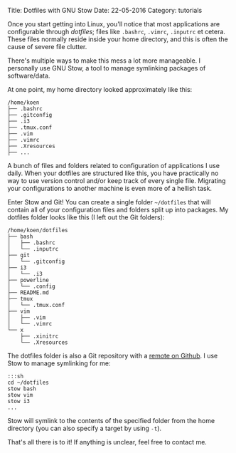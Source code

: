 Title: Dotfiles with GNU Stow
Date: 22-05-2016
Category: tutorials

Once you start getting into Linux, you'll notice that most applications are
configurable through *dotfiles*; files like `.bashrc`, `.vimrc`, `.inputrc` et
cetera. These files normally reside inside your home directory, and this is
often the cause of severe file clutter.

There's multiple ways to make this mess a lot more manageable. I personally
use GNU Stow, a tool to manage symlinking packages of software/data.

At one point, my home directory looked approximately like this:

    /home/koen
    ├── .bashrc
    ├── .gitconfig
    ├── .i3
    ├── .tmux.conf
    ├── .vim
    ├── .vimrc
    ├── .Xresources
    ├── ...

A bunch of files and folders related to configuration of applications I use
daily. When your dotfiles are structured like this, you have practically no way
to use version control and/or keep track of every single file. Migrating your
configurations to another machine is even more of a hellish task.

Enter Stow and Git! You can create a single folder `~/dotfiles` that will
contain all of your configuration files and folders split up into packages.
My dotfiles folder looks like this (I left out the Git folders):

    /home/koen/dotfiles
    ├── bash
    │   ├── .bashrc
    │   └── .inputrc
    ├── git
    │   └── .gitconfig
    ├── i3
    │   └── .i3
    ├── powerline
    │   └── .config
    ├── README.md
    ├── tmux
    │   └── .tmux.conf
    ├── vim
    │   ├── .vim
    │   └── .vimrc
    └── x
        ├── .xinitrc
        └── .Xresources

The dotfiles folder is also a Git repository with a [remote on
Github](http://github.com/KDercksen/dotfiles/tree/desktop). I use Stow to
manage symlinking for me:

    :::sh
    cd ~/dotfiles
    stow bash
    stow vim
    stow i3
    ...

Stow will symlink to the contents of the specified folder from the home 
directory (you can also specify a target by using `-t`).

That's all there is to it! If anything is unclear, feel free to contact me.
